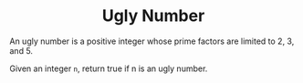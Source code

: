 ﻿<h1 align="center">Ugly Number</h1>

An ugly number is a positive integer whose prime factors are limited to 2, 3, and 5.

Given an integer `n`, return true if n is an ugly number.